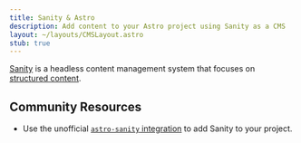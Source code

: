 ```yaml
---
title: Sanity & Astro
description: Add content to your Astro project using Sanity as a CMS
layout: ~/layouts/CMSLayout.astro
stub: true
---
```


[Sanity](http://sanity.io) is a headless content management system that focuses on [structured content](https://www.sanity.io/structured-content-platform).

## Community Resources 

- Use the unofficial [`astro-sanity` integration](https://github.com/littlesticks/astro-sanity) to add Sanity to your project.


